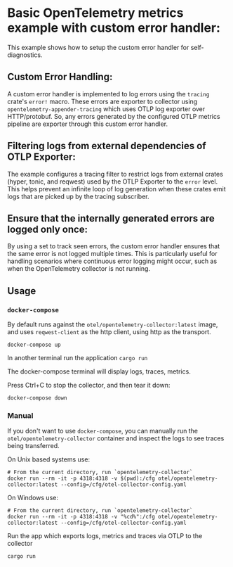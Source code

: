 # Basic OpenTelemetry metrics example with custom error handler:

This example shows how to setup the custom error handler for self-diagnostics.

## Custom Error Handling:

A custom error handler is implemented to log errors using the `tracing` crate's `error!` macro. These errors are exporter to collector using `opentelemetry-appender-tracing` which uses OTLP log exporter over HTTP/protobuf.
So, any errors generated by the configured OTLP metrics pipeline are exporter through this custom error handler.

## Filtering logs from external dependencies of OTLP Exporter:

The example configures a tracing filter to restrict logs from external crates (hyper, tonic, and reqwest) used by the OTLP Exporter to the `error` level. This helps prevent an infinite loop of log generation when these crates emit logs that are picked up by the tracing subscriber.

## Ensure that the internally generated errors are logged only once:

By using a set to track seen errors, the custom error handler ensures that the same error is not logged multiple times. This is particularly useful for handling scenarios where continuous error logging might occur, such as when the OpenTelemetry collector is not running. 


## Usage

### `docker-compose`

By default runs against the `otel/opentelemetry-collector:latest` image, and uses `reqwest-client`
as the http client, using http as the transport.

```shell
docker-compose up
```

In another terminal run the application `cargo run`

The docker-compose terminal will display logs, traces, metrics.

Press Ctrl+C to stop the collector, and then tear it down:

```shell
docker-compose down
```

### Manual

If you don't want to use `docker-compose`, you can manually run the `otel/opentelemetry-collector` container
and inspect the logs to see traces being transferred.

On Unix based systems use:

```shell
# From the current directory, run `opentelemetry-collector`
docker run --rm -it -p 4318:4318 -v $(pwd):/cfg otel/opentelemetry-collector:latest --config=/cfg/otel-collector-config.yaml
```

On Windows use:

```shell
# From the current directory, run `opentelemetry-collector`
docker run --rm -it -p 4318:4318 -v "%cd%":/cfg otel/opentelemetry-collector:latest --config=/cfg/otel-collector-config.yaml
```

Run the app which exports logs, metrics and traces via OTLP to the collector

```shell
cargo run
```



